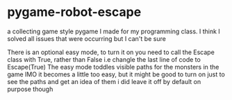 # pygame-robot-escape
a collecting game style pygame I made for my programming class. I think I solved all issues that were occurring but I can't be sure

There is an optional easy mode, to turn it on you need to call the Escape class with True, rather than False
i.e changle the last line of code to Escape(True)
The easy mode toddles visible paths for the monsters in the game
IMO it becomes a little too easy, but it might be good to turn on just to see the paths and get an idea of them
i did leave it off by default on purpose though
